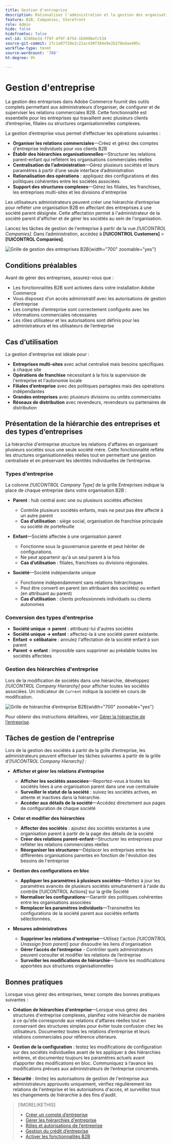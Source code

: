 ```yaml
---
title: Gestion d'entreprise
description: Rationalisez l’administration et la gestion des organisations B2B avec des modèles opérationnels complexes.
feature: B2B, Companies, Storefront
role: Admin
hide: false
hidefromtoc: false
exl-id: 8246be3d-ff9f-4f9f-875d-1b999befc534
source-git-commit: 1fc1e07f20e2c22ac430f384e9e2b278edae405c
workflow-type: tm+mt
source-wordcount: '768'
ht-degree: 0%

---
```


# Gestion d&#39;entreprise

La gestion des entreprises dans Adobe Commerce fournit des outils complets permettant aux administrateurs d’organiser, de configurer et de superviser les relations commerciales B2B. Cette fonctionnalité est essentielle pour les entreprises qui travaillent avec plusieurs clients d’entreprise, filiales ou structures organisationnelles complexes.

La gestion d’entreprise vous permet d’effectuer les opérations suivantes :

* **Organiser les relations commerciales**—Créez et gérez des comptes d&#39;entreprise individuels pour vos clients B2B
* **Établir des hiérarchies organisationnelles**—Structurer les relations parent-enfant qui reflètent les organisations commerciales réelles
* **Centralisation de l’administration**—Gérez plusieurs sociétés et leurs paramètres à partir d’une seule interface d’administration
* **Rationalisation des opérations** : appliquez des configurations et des politiques cohérentes entre les sociétés associées.
* **Support des structures complexes**—Gérez les filiales, les franchises, les entreprises multi-sites et les divisions d&#39;entreprise

Les utilisateurs administrateurs peuvent créer une hiérarchie d’entreprise pour refléter une organisation B2B en affectant des entreprises à une société parent désignée. Cette affectation permet à l&#39;administrateur de la société parent d&#39;afficher et de gérer les sociétés au sein de l&#39;organisation.

Lancez les tâches de gestion de l&#39;entreprise à partir de la vue *[!UICONTROL Companies]*. Dans l’administration, accédez à **[!UICONTROL Customers]** > **[!UICONTROL Companies]**.

![Grille de gestion des entreprises B2B](./assets/companies-grid-view.png){width="700" zoomable="yes"}

## Conditions préalables

Avant de gérer des entreprises, assurez-vous que :

* Les fonctionnalités B2B sont activées dans votre installation Adobe Commerce
* Vous disposez d’un accès administratif avec les autorisations de gestion d’entreprise
* Les comptes d’entreprise sont correctement configurés avec les informations commerciales nécessaires
* Les rôles utilisateur et les autorisations sont définis pour les administrateurs et les utilisateurs de l’entreprise

## Cas d’utilisation

La gestion d&#39;entreprise est idéale pour :

* **Entreprises multi-sites** avec achat centralisé mais besoins spécifiques à chaque site
* **Opérations de franchise** nécessitant à la fois la supervision de l&#39;entreprise et l&#39;autonomie locale
* **Filiales d’entreprise** avec des politiques partagées mais des opérations indépendantes
* **Grandes entreprises** avec plusieurs divisions ou unités commerciales
* **Réseaux de distribution** avec revendeurs, revendeurs ou partenaires de distribution

## Présentation de la hiérarchie des entreprises et des types d’entreprises

La hiérarchie d&#39;entreprise structure les relations d&#39;affaires en organisant plusieurs sociétés sous une seule société mère. Cette fonctionnalité reflète les structures organisationnelles réelles tout en permettant une gestion centralisée et en préservant les identités individuelles de l’entreprise.

### Types d’entreprise

La colonne *[!UICONTROL Company Type]* de la grille Entreprises indique la place de chaque entreprise dans votre organisation B2B :

* **Parent** : hub central avec une ou plusieurs sociétés affectées
   * Contrôle plusieurs sociétés enfants, mais ne peut pas être affecté à un autre parent
   * **Cas d’utilisation** : siège social, organisation de franchise principale ou société de portefeuille

* **Enfant**—Société affectée à une organisation parent
   * Fonctionne sous la gouvernance parente et peut hériter de configurations.
   * Ne peut appartenir qu&#39;à un seul parent à la fois
   * **Cas d’utilisation** : filiales, franchises ou divisions régionales.

* **Société**—Société indépendante unique
   * Fonctionne indépendamment sans relations hiérarchiques
   * Peut être converti en parent (en attribuant des sociétés) ou enfant (en attribuant au parent)
   * **Cas d’utilisation** : clients professionnels individuels ou clients autonomes

### Conversion des types d’entreprise

* **Société unique → parent** : attribuez-lui d&#39;autres sociétés
* **Société unique → enfant** : affectez-la à une société parent existante.
* **Enfant → célibataire** : annulez l&#39;affectation de la société enfant à son parent
* **Parent → enfant** : impossible sans supprimer au préalable toutes les sociétés affectées

### Gestion des hiérarchies d&#39;entreprise

Lors de la modification de sociétés dans une hiérarchie, développez *[!UICONTROL Company Hierarchy]* pour afficher toutes les sociétés associées. Un indicateur de `Current` indique la société en cours de modification.

![Grille de hiérarchie d’entreprise B2B](./assets/company-detail-hierarchy-current-flag.png){width="700" zoomable="yes"}

Pour obtenir des instructions détaillées, voir [Gérer la hiérarchie de l’entreprise](manage-company-hierarchy.md).

## Tâches de gestion de l&#39;entreprise

Lors de la gestion des sociétés à partir de la grille d’entreprise, les administrateurs peuvent effectuer les tâches suivantes à partir de la grille d’*[!UICONTROL Company Hierarchy]* :

* **Afficher et gérer les relations d’entreprise**
   * **Afficher les sociétés associées**—Reportez-vous à toutes les sociétés liées à une organisation parent dans une vue centralisée
   * **Surveiller le statut de la société** : suivez les sociétés actives, en attente et inactives dans la hiérarchie.
   * **Accéder aux détails de la société**—Accédez directement aux pages de configuration de chaque société

* **Créer et modifier des hiérarchies**
   * **Affecter des sociétés** : ajoutez des sociétés existantes à une organisation parent à partir de la page des détails de la société
   * **Créer des relations parent-enfant**—Structurer les entreprises pour refléter les relations commerciales réelles
   * **Réorganiser les structures**—Déplacer les entreprises entre les différentes organisations parentes en fonction de l&#39;évolution des besoins de l&#39;entreprise

* **Gestion des configurations en bloc**
   * **Appliquer les paramètres à plusieurs sociétés**—Mettez à jour les paramètres avancés de plusieurs sociétés simultanément à l&#39;aide du contrôle [!UICONTROL Actions] sur la grille Société
   * **Normaliser les configurations**—Garantir des politiques cohérentes entre les organisations associées
   * **Remplacer les paramètres individuels**—Transmettre les configurations de la société parent aux sociétés enfants sélectionnées.

* **Mesures administratives**
   * **Supprimer les relations d&#39;entreprise**—Utilisez l&#39;action *[!UICONTROL Unassign from parent]* pour dissoudre les liens d&#39;organisation
   * **Gérer l’accès de l’entreprise** - Contrôler quels administrateurs peuvent consulter et modifier les relations de l’entreprise
   * **Surveiller les modifications de hiérarchie**—Suivre les modifications apportées aux structures organisationnelles

## Bonnes pratiques

Lorsque vous gérez des entreprises, tenez compte des bonnes pratiques suivantes :

* **Création de hiérarchies d&#39;entreprise**—Lorsque vous gérez des structures d&#39;entreprise complexes, planifiez votre hiérarchie de manière à ce qu&#39;elle corresponde aux relations d&#39;affaires réelles tout en conservant des structures simples pour éviter toute confusion chez les utilisateurs. Documentez toutes les relations d’entreprise et leurs relations commerciales pour référence ultérieure.

* **Gestion de la configuration** : testez les modifications de configuration sur des sociétés individuelles avant de les appliquer à des hiérarchies entières, et documentez toujours les paramètres actuels avant d’apporter des modifications en bloc. Communiquez à l’avance les modifications prévues aux administrateurs de l’entreprise concernés.

* **Sécurité** : limitez les autorisations de gestion de l&#39;entreprise aux administrateurs approuvés uniquement, vérifiez régulièrement les relations de l&#39;entreprise et les autorisations d&#39;accès, et surveillez tous les changements de hiérarchie à des fins d&#39;audit.

>[!MORELIKETHIS]
>
>* [Créer un compte d’entreprise](account-company-create.md)
>* [Gérer les hiérarchies d&#39;entreprise](manage-company-hierarchy.md)
>* [Rôles et autorisations de l’entreprise](account-company-roles-permissions.md)
>* [Gestion du crédit d’entreprise](credit-company.md)
>* [Activer les fonctionnalités B2B](enable-basic-features.md)
